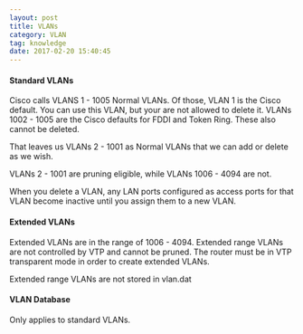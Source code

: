 ```yaml
---
layout: post
title: VLANs
category: VLAN
tag: knowledge
date: 2017-02-20 15:40:45
---
```

#### Standard VLANs
Cisco calls VLANS 1 - 1005 Normal VLANs. Of those, VLAN 1 is the Cisco default. You can use this VLAN, but your are not allowed to delete it. VLANs 1002 - 1005 are the Cisco defaults for FDDI and Token Ring. These also cannot be deleted.

That leaves us VLANs 2 - 1001 as Normal VLANs that we can add or delete as we wish.

VLANs 2 - 1001 are pruning eligible, while VLANs 1006 - 4094 are not.

When you delete a VLAN, any LAN ports configured as access ports for that VLAN become inactive until you assign them to a new VLAN.


#### Extended VLANs
Extended VLANs are in the range of 1006 - 4094. Extended range VLANs are not controlled by VTP and cannot be pruned. The router must be in VTP transparent mode in order to create extended VLANs.

Extended range VLANs are not stored in vlan.dat



#### VLAN Database
Only applies to standard VLANs.